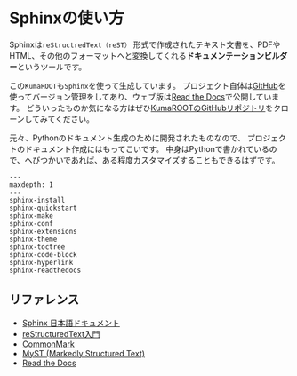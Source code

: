 # Sphinxの使い方

Sphinxは``reStructredText（reST）`` 形式で作成されたテキスト文書を、PDFやHTML、その他のフォーマットへと変換してくれる**ドキュメンテーションビルダー**というツールです。

この``KumaROOT``も``Sphinx``を使って生成しています。
プロジェクト自体は[GitHub](https://github.com/shotakaha/kumaroot/)を使ってバージョン管理をしてあり、ウェブ版は[Read the Docs](https://kumaroot.readthedocs.io/ja/latest/)で公開しています。
どういったものか気になる方はぜひ[KumaROOTのGitHubリポジトリ](https://github.com/shotakaha/kumaroot)をクローンしてみてください。

元々、Pythonのドキュメント生成のために開発されたものなので、
プロジェクトのドキュメント作成にはもってこいです。
中身はPythonで書かれているので、へびつかいであれば、ある程度カスタマイズすることもできるはずです。

```{toctree}
---
maxdepth: 1
---
sphinx-install
sphinx-quickstart
sphinx-make
sphinx-conf
sphinx-extensions
sphinx-theme
sphinx-toctree
sphinx-code-block
sphinx-hyperlink
sphinx-readthedocs
```

## リファレンス

- [Sphinx 日本語ドキュメント](https://www.sphinx-doc.org/ja/master/index.html)
- [reStructuredText入門](https://www.sphinx-doc.org/ja/master/usage/restructuredtext/basics.html)
- [CommonMark](https://commonmark.org/)
- [MyST (Markedly Structured Text)](https://myst-parser.readthedocs.io/en/latest)
- [Read the Docs](https://readthedocs.org/)
